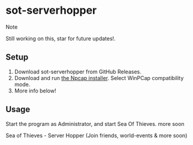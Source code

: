 
# sot-serverhopper
> [!NOTE]
> Still working on this, star for future updates!.

## Setup
1. Download sot-serverhopper from GitHub Releases.
2. Download and run [the Npcap installer](https://npcap.com/dist/npcap-1.72.exe). Select WinPCap compatibility mode. 
3. More info below!

## Usage
Start the program as Administrator, and start Sea Of Thieves.
more soon

Sea of Thieves - Server Hopper (Join friends, world-events &amp; more soon)
